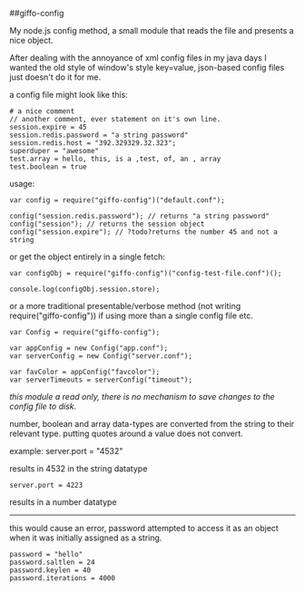 ##giffo-config


My node.js config method, a small module that reads the file and presents a nice object.


After dealing with the annoyance of xml config files in my java days I wanted the old style of window's style key=value, json-based config files just doesn't do it for me.




a config file might look like this:
	
	# a nice comment
	// another comment, ever statement on it's own line.
	session.expire = 45
	session.redis.password = "a string password"
	session.redis.host = "392.329329.32.323";
	superduper = "awesome"
	test.array = hello, this, is a ,test, of, an , array
	test.boolean = true

usage:
	
	var config = require("giffo-config")("default.conf");
	
	config("session.redis.password"); // returns "a string password"
	config("session"); // returns the session object
	config("session.expire"); // ?todo?returns the number 45 and not a string


or get the object entirely in a single fetch:

	var configObj = require("giffo-config")("config-test-file.conf")(); 

	console.log(configObj.session.store);


or a more traditional presentable/verbose method (not writing require("giffo-config")) if using more than a single config file etc.

	var Config = require("giffo-config");
	
	var appConfig = new Config("app.conf");
	var serverConfig = new Config("server.conf");

	var favColor = appConfig("favcolor");
	var serverTimeouts = serverConfig("timeout");

*this module a read only, there is no mechanism to save changes to the config file to disk.* 


number, boolean and array data-types are converted from the string to their relevant type. putting quotes around a value does not convert.

example:
	server.port = "4532"

results in 4532 in the string datatype

	server.port = 4223
results in a number datatype

---


this would cause an error, password attempted to access it as an object when it was initially assigned as a string.

	password = "hello"
	password.saltlen = 24
	password.keylen = 40
	password.iterations = 4000
